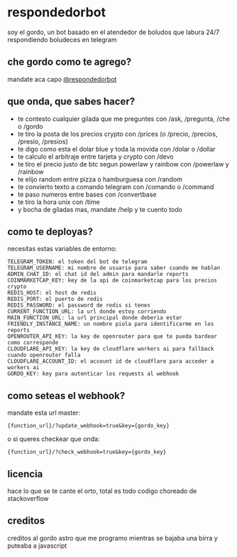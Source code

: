 # respondedorbot

soy el gordo, un bot basado en el atendedor de boludos que labura 24/7 respondiendo boludeces en telegram

## che gordo como te agrego?

mandate aca capo [@respondedorbot](https://t.me/respondedorbot)

## que onda, que sabes hacer?

- te contesto cualquier gilada que me preguntes con /ask, /pregunta, /che o /gordo
- te tiro la posta de los precios crypto con /prices (o /precio, /precios, /presio, /presios)
- te digo como esta el dolar blue y toda la movida con /dolar o /dollar
- te calculo el arbitraje entre tarjeta y crypto con /devo
- te tiro el precio justo de btc segun powerlaw y rainbow con /powerlaw y /rainbow
- te elijo random entre pizza o hamburguesa con /random
- te convierto texto a comando telegram con /comando o /command
- te paso numeros entre bases con /convertbase
- te tiro la hora unix con /time
- y bocha de giladas mas, mandate /help y te cuento todo

## como te deployas?

necesitas estas variables de entorno:

```
TELEGRAM_TOKEN: el token del bot de telegram
TELEGRAM_USERNAME: mi nombre de usuario para saber cuando me hablan
ADMIN_CHAT_ID: el chat id del admin para mandarle reports
COINMARKETCAP_KEY: key de la api de coinmarketcap para los precios crypto
REDIS_HOST: el host de redis
REDIS_PORT: el puerto de redis
REDIS_PASSWORD: el password de redis si tenes
CURRENT_FUNCTION_URL: la url donde estoy corriendo
MAIN_FUNCTION_URL: la url principal donde deberia estar
FRIENDLY_INSTANCE_NAME: un nombre piola para identificarme en los reports
OPENROUTER_API_KEY: la key de openrouter para que te pueda bardear como corresponde
CLOUDFLARE_API_KEY: la key de cloudflare workers ai para fallback cuando openrouter falla
CLOUDFLARE_ACCOUNT_ID: el account id de cloudflare para acceder a workers ai
GORDO_KEY: key para autenticar los requests al webhook
```

## como seteas el webhook?

mandate esta url master:

`{function_url}/?update_webhook=true&key={gordo_key}`

o si queres checkear que onda:

`{function_url}/?check_webhook=true&key={gordo_key}`

## licencia

hace lo que se te cante el orto, total es todo codigo choreado de stackoverflow

## creditos

creditos al gordo astro que me programo mientras se bajaba una birra y puteaba a javascript
